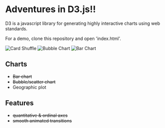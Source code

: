 Adventures in D3.js!!
==================

D3 is a javascript library for generating highly interactive charts using web standards. 

For a demo, clone this repository and open 'index.html'.

![Card Shuffle](http://i.gyazo.com/5b6dd68dbbfe88796c6ee10a338be394.gif)
![Bubble Chart](https://s3.amazonaws.com/kevinqiu_net/images/bubble_chart.png)
![Bar Chart](https://s3.amazonaws.com/kevinqiu_net/images/Bar_chart.png)

## Charts
* ~~Bar chart~~
* ~~Bubble/scatter chart~~
* Geographic plot

## Features
* ~~quantitative & ordinal axes~~
* ~~smooth animated transitions~~
